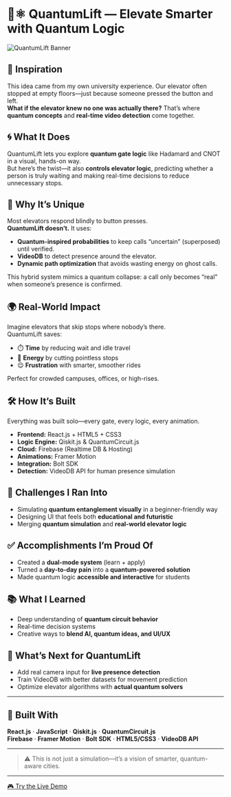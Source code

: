 # 🧠⚛️ QuantumLift — Elevate Smarter with Quantum Logic

![QuantumLift Banner](https://your-image-link.com/banner.jpg)

## 🚀 Inspiration  
This idea came from my own university experience. Our elevator often stopped at empty floors—just because someone pressed the button and left.  
**What if the elevator knew no one was actually there?** That’s where **quantum concepts** and **real-time video detection** come together.

## 🌀 What It Does  
QuantumLift lets you explore **quantum gate logic** like Hadamard and CNOT in a visual, hands-on way.  
But here’s the twist—it also **controls elevator logic**, predicting whether a person is truly waiting and making real-time decisions to reduce unnecessary stops.

## 🌟 Why It’s Unique  
Most elevators respond blindly to button presses.  
**QuantumLift doesn’t.** It uses:

- **Quantum-inspired probabilities** to keep calls “uncertain” (superposed) until verified.  
- **VideoDB** to detect presence around the elevator.  
- **Dynamic path optimization** that avoids wasting energy on ghost calls.

This hybrid system mimics a quantum collapse: a call only becomes “real” when someone’s presence is confirmed.

## 🌍 Real-World Impact  
Imagine elevators that skip stops where nobody’s there.  
QuantumLift saves:

- ⏱️ **Time** by reducing wait and idle travel  
- 🔋 **Energy** by cutting pointless stops  
- 😌 **Frustration** with smarter, smoother rides

Perfect for crowded campuses, offices, or high-rises.

## 🛠️ How It’s Built  
Everything was built solo—every gate, every logic, every animation.

- **Frontend:** React.js + HTML5 + CSS3  
- **Logic Engine:** Qiskit.js & QuantumCircuit.js  
- **Cloud:** Firebase (Realtime DB & Hosting)  
- **Animations:** Framer Motion  
- **Integration:** Bolt SDK  
- **Detection:** VideoDB API for human presence simulation

## 🧱 Challenges I Ran Into  
- Simulating **quantum entanglement visually** in a beginner-friendly way  
- Designing UI that feels both **educational and futuristic**  
- Merging **quantum simulation** and **real-world elevator logic**

## ✅ Accomplishments I’m Proud Of  
- Created a **dual-mode system** (learn + apply)  
- Turned a **day-to-day pain** into a **quantum-powered solution**  
- Made quantum logic **accessible and interactive** for students

## 📚 What I Learned  
- Deep understanding of **quantum circuit behavior**  
- Real-time decision systems  
- Creative ways to **blend AI, quantum ideas, and UI/UX**

## 🔮 What’s Next for QuantumLift  
- Add real camera input for **live presence detection**  
- Train VideoDB with better datasets for movement prediction  
- Optimize elevator algorithms with **actual quantum solvers**

---

## 🔧 Built With  
**React.js** · **JavaScript** · **Qiskit.js** · **QuantumCircuit.js**  
**Firebase** · **Framer Motion** · **Bolt SDK** · **HTML5/CSS3** · **VideoDB API**

---

> ⚠️ This is not just a simulation—it’s a vision of smarter, quantum-aware cities.

---

[🎮 Try the Live Demo](https://luxury-florentine-a333e5.netlify.app/)  

